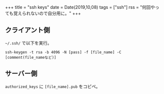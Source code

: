 +++
title = "ssh keys"
date = Date(2019,10,08)
tags = ["ssh"]
rss = "何回やっても覚えられないので自分用に。"
+++

## クライアント側

`~/.ssh/` で以下を実行。

```shell
ssh-keygen -t rsa -b 4096 -N [pass] -f [file_name] -C [comment(file_nameなど)]
```
## サーバー側
`authorized_keys` に `[file_name].pub` をコピペ。
